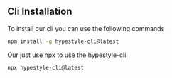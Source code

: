 ## Cli Installation

To install our cli you can use the following commands

```bash
npm install -g hypestyle-cli@latest
```

Our just use npx to use the hypestyle-cli

```bash
npx hypestyle-cli@latest
```

